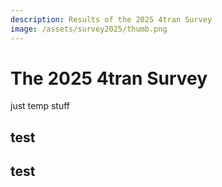 ```yaml
---
description: Results of the 2025 4tran Survey 
image: /assets/survey2025/thumb.png
---
```

<script src="https://cdn.jsdelivr.net/npm/apexcharts"></script>
<script src="../4transurvey2025.js"></script>

# The 2025 4tran Survey

just temp stuff

## test

<div id="chart1"></div>
<script>createBarChart("chart1", "height.json", [2, 3, 4])</script>

## test

<div id="chart2"></div>
<script>createPieChart("chart2", "gender.json")</script>



